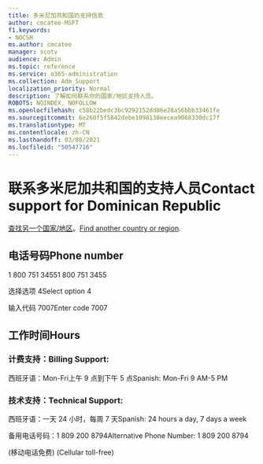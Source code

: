 ```yaml
---
title: 多米尼加共和国的支持信息
author: cmcatee-MSFT
f1.keywords:
- NOCSH
ms.author: cmcatee
manager: scotv
audience: Admin
ms.topic: reference
ms.service: o365-administration
ms.collection: Adm_Support
localization_priority: Normal
description: 了解如何联系你的国家/地区支持人员。
ROBOTS: NOINDEX, NOFOLLOW
ms.openlocfilehash: c58b22bedc3bc9292152dd86e28a56bbb33461fe
ms.sourcegitcommit: 6e260f5f5842debe1098138eecea9068330dc17f
ms.translationtype: MT
ms.contentlocale: zh-CN
ms.lasthandoff: 03/08/2021
ms.locfileid: "50547716"
---
```

# <a name="contact-support-for-dominican-republic"></a><span data-ttu-id="c81ba-103">联系多米尼加共和国的支持人员</span><span class="sxs-lookup"><span data-stu-id="c81ba-103">Contact support for Dominican Republic</span></span>

<span data-ttu-id="c81ba-104">[查找另一个国家/地区](../contact-support-for-business-products.md)。</span><span class="sxs-lookup"><span data-stu-id="c81ba-104">[Find another country or region](../contact-support-for-business-products.md).</span></span>

## <a name="phone-number"></a><span data-ttu-id="c81ba-105">电话号码</span><span class="sxs-lookup"><span data-stu-id="c81ba-105">Phone number</span></span>
<span data-ttu-id="c81ba-106">1 800 751 3455</span><span class="sxs-lookup"><span data-stu-id="c81ba-106">1 800 751 3455</span></span>

<span data-ttu-id="c81ba-107">选择选项 4</span><span class="sxs-lookup"><span data-stu-id="c81ba-107">Select option 4</span></span>

<span data-ttu-id="c81ba-108">输入代码 7007</span><span class="sxs-lookup"><span data-stu-id="c81ba-108">Enter code 7007</span></span>

## <a name="hours"></a><span data-ttu-id="c81ba-109">工作时间</span><span class="sxs-lookup"><span data-stu-id="c81ba-109">Hours</span></span>
### <a name="billing-support"></a><span data-ttu-id="c81ba-110">计费支持：</span><span class="sxs-lookup"><span data-stu-id="c81ba-110">Billing Support:</span></span>

<span data-ttu-id="c81ba-111">西班牙语：Mon-Fri上午 9 点到下午 5 点</span><span class="sxs-lookup"><span data-stu-id="c81ba-111">Spanish: Mon-Fri 9 AM-5 PM</span></span>

### <a name="technical-support"></a><span data-ttu-id="c81ba-112">技术支持：</span><span class="sxs-lookup"><span data-stu-id="c81ba-112">Technical Support:</span></span>

<span data-ttu-id="c81ba-113">西班牙语：一天 24 小时，每周 7 天</span><span class="sxs-lookup"><span data-stu-id="c81ba-113">Spanish: 24 hours a day, 7 days a week</span></span>

<span data-ttu-id="c81ba-114">备用电话号码：1 809 200 8794</span><span class="sxs-lookup"><span data-stu-id="c81ba-114">Alternative Phone Number: 1 809 200 8794</span></span>

<span data-ttu-id="c81ba-115"> (移动电话免费) </span><span class="sxs-lookup"><span data-stu-id="c81ba-115">(Cellular toll-free)</span></span>

